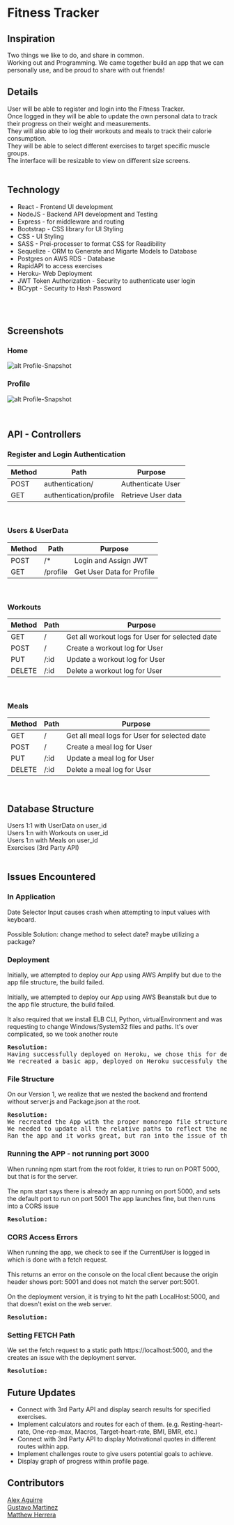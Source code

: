 # Fitness Tracker 

## Inspiration
Two things we like to do, and share in common. <br />
Working out and Programming. 
We came together build an app that we can personally use, and be proud to share with out friends!

## Details
User will be able to register and login into the Fitness Tracker. <br/>
Once logged in they will be able to update the own personal data to track their progress on their weight and measurements. <br/>
They will also able to log their workouts and meals to track their calorie consumption.<br/>
They will be able to select different exercises to target specific muscle groups.<br/>
The interface will be resizable to view on different size screens. <br/>
<br/>
## Technology
* React - Frontend UI development
* NodeJS  - Backend API development and Testing
* Express - for middleware and routing
* Bootstrap - CSS library for UI Styling
* CSS - UI Styling
* SASS - Prei-processer to format CSS for Readibility 
* Sequelize - ORM to Generate and Migarte Models to Database
* Postgres on AWS RDS - Database
* RapidAPI to access exercises
* Heroku- Web Deployment
* JWT Token Authorization - Security to authenticate user login
* BCrypt - Security to Hash Password
<br/>
<br/>

## Screenshots

### Home

![alt Profile-Snapshot](public/fittrack-home-snapshot.png/) 

### Profile
![alt Profile-Snapshot](public/fittrack-profile-snapshot.png/) 

<br/>

## API - Controllers

### Register and Login Authentication
| Method | Path | Purpose |
|--------|------|---------| 
|POST | authentication/ | Authenticate User|
|GET | authentication/profile | Retrieve User data|
<br/>

### Users & UserData
| Method | Path | Purpose |
|--------|------|---------|
|POST | /* | Login and Assign JWT|
|GET | /profile | Get User Data for Profile |
<br/>

### Workouts
| Method | Path | Purpose |
|--------|------|---------|
|GET | / | Get all workout logs for User for selected date|
|POST| / | Create a workout log for User|
|PUT | /:id | Update a workout log for User |
|DELETE| /:id | Delete a workout log for User|
<br/>

### Meals
| Method | Path | Purpose |
|--------|------|---------|
|GET | / | Get all meal logs for User for selected date|
|POST| / | Create a meal log for User|
|PUT | /:id | Update a meal log for User |
|DELETE| /:id | Delete a meal log for User|
<br/>

## Database Structure
Users 1:1 with UserData on user_id <br>
Users 1:n with Workouts on user_id <br>
Users 1:n with Meals on user_id<br>
Exercises (3rd Party API) <br>
<br/>

## Issues Encountered

### In Application
Date Selector Input causes crash when attempting to input values with keyboard. 
<br/><br/>
Possible Solution: change method to select date? maybe utilizing a package?

### Deployment
Initially, we attempted to deploy our App using AWS Amplify but due to the app file structure, the build failed.<br/><br/>
Initially, we attempted to deploy our App using AWS Beanstalk but due to the app file structure, the build failed.<br/><br/>
It also required that we install ELB CLI, Python, virtualEnvironment and was requesting to change Windows/System32 files and paths. It's over complicated, so we took another route
<pre><b>Resolution:</b>
Having successfully deployed on Heroku, we chose this for deployment.
We recreated a basic app, deployed on Heroku successfuly the continued to resolve the app file structure</pre>

### File Structure
On our Version 1, we realize that we nested the backend and frontend without server.js and Package.json at the root. <br/>
<pre><b>Resolution:</b> 
We recreated the App with the proper monorepo file structure and copied the code into their respective files.
We needed to update all the relative paths to reflect the new file strutures.
Ran the app and it works great, but ran into the issue of the server running on port 5000, but the frontend not running on Port 3000
</pre>

### Running the APP - not running port 3000
When running npm start from the root folder, it tries to run on PORT 5000, but that is for the server.<br/><br/>
The npm start says there is already an app running on port 5000, and sets the default port to run on port 5001
The app launches fine, but then runs into a CORS issue
<pre><b>Resolution:</b>
</pre>

### CORS Access Errors
When running the app, we check to see if the CurrentUser is logged in which is done with a fetch request.<br/><br/>
This returns an error on the console on the local client because the origin header shows port: 5001 and does not match the server port:5001.<br/><br/>
On the deployment version, it is trying to hit the path LocalHost:5000, and that doesn't exist on the web server.
<pre><b>Resolution:</b>
</pre>

### Setting FETCH Path
We set the fetch request to a static path  https://localhost:5000, and the creates an issue with the deployment server.
<pre><b>Resolution:</b>
</pre>

## Future Updates
* Connect with 3rd Party API and display search results for specified exercises.
* Implement calculators and routes for each of them. (e.g. Resting-heart-rate, One-rep-max, Macros, Target-heart-rate, BMI, BMR, etc.)
* Connect with 3rd Party API to display Motivational quotes in different routes within app.
* Implement challenges route to give users potential goals to achieve.
* Display graph of progress within profile page.

## Contributors

[Alex Aguirre](https://github.com/AlexAguirre70) <br>
[Gustavo Martinez ](https://github.com/Gustavo0623) <br>
[Matthew Herrera](https://github.com/Machew115) <br>